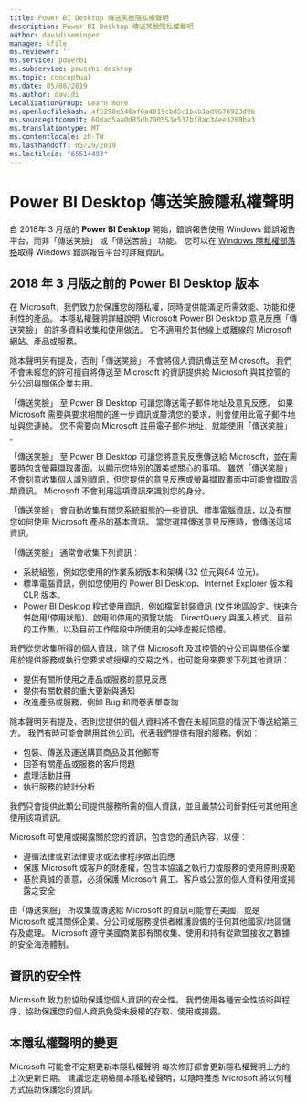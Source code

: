 ```yaml
---
title: Power BI Desktop 傳送笑臉隱私權聲明
description: Power BI Desktop 傳送笑臉隱私權聲明
author: davidiseminger
manager: kfile
ms.reviewer: ''
ms.service: powerbi
ms.subservice: powerbi-desktop
ms.topic: conceptual
ms.date: 05/08/2019
ms.author: davidi
LocalizationGroup: Learn more
ms.openlocfilehash: af5298e548af6a4019cbd5c1bcb1ad9676923d9b
ms.sourcegitcommit: 60dad5aa0d85db790553e537bf8ac34ee3289ba3
ms.translationtype: MT
ms.contentlocale: zh-TW
ms.lasthandoff: 05/29/2019
ms.locfileid: "65514493"
---
```

# <a name="power-bi-desktop-send-a-smile-privacy-statement"></a>Power BI Desktop 傳送笑臉隱私權聲明

自 2018年 3 月版的 **Power BI Desktop** 開始，錯誤報告使用 Windows 錯誤報告平台，而非「傳送笑臉」  或「傳送苦臉」  功能。 您可以在 [Windows 隱私權部落格](https://blogs.windows.com/windowsexperience/2018/01/24/microsoft-introduces-new-privacy-tools-ahead-of-data-privacy-day/)取得 Windows 錯誤報告平台的詳細資訊。 

## <a name="for-versions-of-power-bi-desktop-prior-to-march-2018"></a>2018 年 3 月版之前的 Power BI Desktop 版本

在 Microsoft，我們致力於保護您的隱私權，同時提供能滿足所需效能、功能和便利性的產品。 本隱私權聲明詳細說明 Microsoft Power BI Desktop 意見反應「傳送笑臉」  的許多資料收集和使用做法。 它不適用於其他線上或離線的 Microsoft 網站、產品或服務。

除本聲明另有提及，否則「傳送笑臉」  不會將個人資訊傳送至 Microsoft。 我們不會未經您的許可擅自將傳送至 Microsoft 的資訊提供給 Microsoft 與其控管的分公司與關係企業共用。

「傳送笑臉」  至 Power BI Desktop 可讓您傳送電子郵件地址及意見反應。 如果 Microsoft 需要與要求相關的進一步資訊或釐清您的要求，則會使用此電子郵件地址與您連絡。 您不需要向 Microsoft 註冊電子郵件地址，就能使用「傳送笑臉」  。

「傳送笑臉」  至 Power BI Desktop 可讓您將意見反應傳送給 Microsoft，並在需要時包含螢幕擷取畫面，以顯示您特別的讚美或關心的事項。 雖然「傳送笑臉」  不會刻意收集個人識別資訊，但您提供的意見反應或螢幕擷取畫面中可能會擷取這類資訊。 Microsoft 不會利用這項資訊來識別您的身分。

「傳送笑臉」  會自動收集有關您系統組態的一些資訊、標準電腦資訊，以及有關您如何使用 Microsoft 產品的基本資訊。 當您選擇傳送意見反應時，會傳送這項資訊。

「傳送笑臉」  通常會收集下列資訊︰

* 系統組態，例如您使用的作業系統版本和架構 (32 位元與64 位元)。
* 標準電腦資訊，例如您使用的 Power BI Desktop、Internet Explorer 版本和 CLR 版本。
* Power BI Desktop 程式使用資訊，例如檔案封裝資訊 (文件地區設定、快速合併啟用/停用狀態)、啟用和停用的預覽功能、DirectQuery 與匯入模式、目前的工作集，以及目前工作階段中所使用的尖峰虛擬記憶體。

我們從您收集所得的個人資訊，除了供 Microsoft 及其控管的分公司與關係企業用於提供服務或執行您要求或授權的交易之外，也可能用來要求下列其他資訊：

* 提供有關所使用之產品或服務的意見反應
* 提供有關軟體的重大更新與通知
* 改進產品或服務，例如 Bug 和問卷表單查詢

除本聲明另有提及，否則您提供的個人資料將不會在未經同意的情況下傳送給第三方。 我們有時可能會聘用其他公司，代表我們提供有限的服務，例如︰

* 包裝、傳送及運送購買商品及其他郵寄
* 回答有關產品或服務的客戶問題
* 處理活動註冊
* 執行服務的統計分析

我們只會提供此類公司提供服務所需的個人資訊，並且嚴禁公司針對任何其他用途使用該項資訊。

Microsoft 可使用或揭露關於您的資訊，包含您的通訊內容，以便︰

* 遵循法律或對法律要求或法律程序做出回應
* 保護 Microsoft 或客戶的財產權，包含本協議之執行力或服務的使用原則規範
* 基於真誠的善意，必須保護 Microsoft 員工、客戶或公眾的個人資料使用或揭露之安全

由「傳送笑臉」  所收集或傳送給 Microsoft 的資訊可能會在美國，或是 Microsoft 或其關係企業、分公司或服務提供者維護設備的任何其他國家/地區儲存及處理。 Microsoft 遵守美國商業部有關收集、使用和持有從歐盟接收之數據的安全海港體制。

## <a name="security-of-your-information"></a>資訊的安全性
Microsoft 致力於協助保護您個人資訊的安全性。 我們使用各種安全性技術與程序，協助保護您的個人資訊免受未授權的存取、使用或揭露。

## <a name="changes-to-this-privacy-statement"></a>本隱私權聲明的變更
Microsoft 可能會不定期更新本隱私權聲明 每次修訂都會更新隱私權聲明上方的上次更新日期。 建議您定期檢閱本隱私權聲明，以隨時獲悉 Microsoft 將以何種方式協助保護您的資訊。

